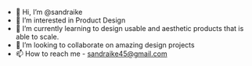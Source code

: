 - 👋 Hi, I’m @sandraike
- 👀 I’m interested in Product Design
- 🌱 I’m currently learning to design usable and aesthetic products that is able to scale.
- 💞️ I’m looking to collaborate on amazing design projects
- 📫 How to reach me - sandraike45@gmail.com

<!---
sandraike/sandraike is a ✨ special ✨ repository because its `README.md` (this file) appears on your GitHub profile.
You can click the Preview link to take a look at your changes.
--->
